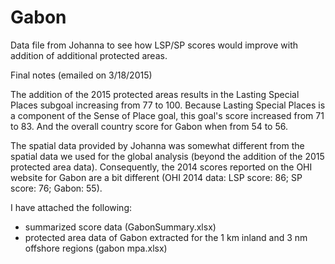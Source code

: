 Gabon
==========

Data file from Johanna to see how LSP/SP scores would improve with addition of additional protected areas.

Final notes (emailed on 3/18/2015)

The addition of the 2015 protected areas results in the Lasting Special Places subgoal increasing from 77 to 100.  Because Lasting Special Places is a component of the Sense of Place goal, this goal's score increased from 71 to 83.  And the overall country score for Gabon when from 54 to 56.

The spatial data provided by Johanna was somewhat different from the spatial data we used for the global analysis (beyond the addition of the 2015 protected area data). Consequently, the 2014 scores reported on the OHI website for Gabon are a bit different (OHI 2014 data: LSP score: 86; SP score: 76; Gabon: 55).

I have attached the following: 
 - summarized score data (GabonSummary.xlsx)
 - protected area data of Gabon extracted for the 1 km inland and 3 nm offshore regions (gabon mpa.xlsx) 